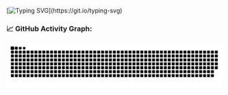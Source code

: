 [![Typing SVG](https://readme-typing-svg.demolab.com?font=Fira+Code&pause=1000&color=000000&width=435&lines=Hi+there!I+am+t0ugh.;Welcome+to+my+profile.)](https://git.io/typing-svg)

<!--   GitHub stats graph -->
### 📈 GitHub Activity Graph:

<picture>
  <source media="(prefers-color-scheme: dark)" srcset="https://raw.githubusercontent.com/platane/platane/output/github-contribution-grid-snake-dark.svg">
  <source media="(prefers-color-scheme: light)" srcset="https://raw.githubusercontent.com/platane/platane/output/github-contribution-grid-snake.svg">
  <img alt="github contribution grid snake animation" src="https://raw.githubusercontent.com/platane/platane/output/github-contribution-grid-snake.svg">
</picture>
